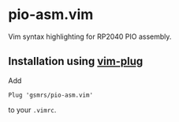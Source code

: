 # pio-asm.vim

Vim syntax highlighting for RP2040 PIO assembly.

## Installation using [vim-plug](https://github.com/junegunn/vim-plug)

Add
```
Plug 'gsmrs/pio-asm.vim'
```

to your `.vimrc`.
